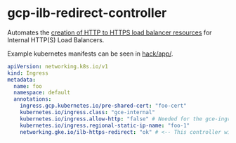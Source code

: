# gcp-ilb-redirect-controller

Automates the [creation of HTTP to HTTPS load balancer resources](https://cloud.google.com/load-balancing/docs/l7-internal/setting-up-http-to-https-redirect#partial-http-lb) for Internal HTTP(S) Load Balancers.

Example kubernetes manifests can be seen in [hack/app/](hack/app/).

```yaml
apiVersion: networking.k8s.io/v1
kind: Ingress
metadata:
  name: foo
  namespace: default
  annotations:
    ingress.gcp.kubernetes.io/pre-shared-cert: "foo-cert"
    kubernetes.io/ingress.class: "gce-internal"
    kubernetes.io/ingress.allow-http: "false" # Needed for the gce-ingress controller to create a HTTPS load balancer.
    kubernetes.io/ingress.regional-static-ip-name: "foo-1"
    networking.gke.io/ilb-https-redirect: "ok" # <-- This controller will look at this annotation and add a Forwarding Rule that redirects HTTP to HTTPS.
```

